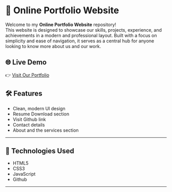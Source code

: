 # 💼 Online Portfolio Website

Welcome to my **Online Portfolio Website** repository!  
This website is designed to showcase our skills, projects, experience, and achievements in a modern and professional layout. Built with a focus on simplicity and ease of navigation, it serves as a central hub for anyone looking to know more about us and our work.

## 🌐 Live Demo

👉 [Visit Our Portfolio](http://127.0.0.1:5500/SCM-FinalProject/SCM-Aryan/index.html)  


## 🛠️ Features

- Clean, modern UI design
- Resume Download section
- Visit Github link
- Contact details
- About and the services section

---

## 🧰 Technologies Used

- HTML5  
- CSS3  
- JavaScript 
- Github

---



